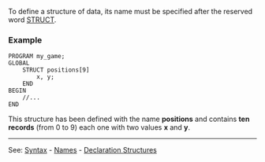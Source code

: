 To define a structure of data, its name must be specified after the reserved word [STRUCT](declaration_of_a_structuredot.md).

### Example
```
PROGRAM my_game;
GLOBAL
    STRUCT positions[9]
        x, y;
    END
BEGIN
    //...
END
```


This structure has been defined with the name **positions** and contains **ten records** (from 0 to 9) each one with two values **x** and **y**.

---------------------------------------
See: [Syntax](syntax_of_a_programdot.md) - [Names](definition_of_a_namedot.md) - [Declaration Structures](declaration_of_a_structuredot.md)

